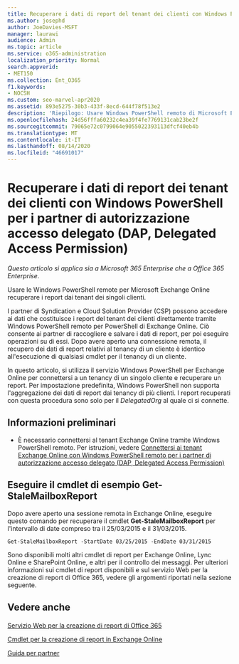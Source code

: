 ```yaml
---
title: Recuperare i dati di report del tenant dei clienti con Windows PowerShell per i partner DAP
ms.author: josephd
author: JoeDavies-MSFT
manager: laurawi
audience: Admin
ms.topic: article
ms.service: o365-administration
localization_priority: Normal
search.appverid:
- MET150
ms.collection: Ent_O365
f1.keywords:
- NOCSH
ms.custom: seo-marvel-apr2020
ms.assetid: 893e5275-30b3-433f-8ecd-644f78f513e2
description: 'Riepilogo: Usare Windows PowerShell remoto di Microsoft Exchange Online per recuperare i report dei tenant di un singolo cliente.'
ms.openlocfilehash: 24d56fffa60232c4ea39f4fe7769131cab23be2f
ms.sourcegitcommit: 79065e72c0799064e9055022393113dfcf40eb4b
ms.translationtype: MT
ms.contentlocale: it-IT
ms.lasthandoff: 08/14/2020
ms.locfileid: "46691017"
---
```

# <a name="retrieve-customer-tenant-reporting-data-with-windows-powershell-for-delegated-access-permissions-dap-partners"></a>Recuperare i dati di report dei tenant dei clienti con Windows PowerShell per i partner di autorizzazione accesso delegato (DAP, Delegated Access Permission)

*Questo articolo si applica sia a Microsoft 365 Enterprise che a Office 365 Enterprise*.

Usare le Windows PowerShell remote per Microsoft Exchange Online recuperare i report dai tenant dei singoli clienti.
  
I partner di Syndication e Cloud Solution Provider (CSP) possono accedere ai dati che costituisce i report del tenant dei clienti direttamente tramite Windows PowerShell remoto per PowerShell di Exchange Online. Ciò consente ai partner di raccogliere e salvare i dati di report, per poi eseguire operazioni su di essi. Dopo avere aperto una connessione remota, il recupero dei dati di report relativi al tenancy di un cliente è identico all'esecuzione di qualsiasi cmdlet per il tenancy di un cliente.
  
In questo articolo, si utilizza il servizio Windows PowerShell per Exchange Online per connettersi a un tenancy di un singolo cliente e recuperare un report. Per impostazione predefinita, Windows PowerShell non supporta l'aggregazione dei dati di report dai tenancy di più clienti. I report recuperati con questa procedura sono solo per il  _DelegatedOrg_ al quale ci si connette.
  
 
## <a name="before-you-begin"></a>Informazioni preliminari

- È necessario connettersi al tenant Exchange Online tramite Windows PowerShell remoto. Per istruzioni, vedere [Connettersi ai tenant Exchange Online con Windows PowerShell remoto per i partner di autorizzazione accesso delegato (DAP, Delegated Access Permission)](connect-to-exchange-online-tenants-with-remote-windows-powershell-for-delegated.md)
    
## <a name="run-the-get-stalemailboxreport-sample"></a>Eseguire il cmdlet di esempio Get-StaleMailboxReport

Dopo avere aperto una sessione remota in Exchange Online, eseguire questo comando per recuperare il cmdlet **Get-StaleMailboxReport** per l'intervallo di date compreso tra il 25/03/2015 e il 31/03/2015.
  
```
Get-StaleMailboxReport -StartDate 03/25/2015 -EndDate 03/31/2015
```

Sono disponibili molti altri cmdlet di report per Exchange Online, Lync Online e SharePoint Online, e altri per il controllo dei messaggi. Per ulteriori informazioni sui cmdlet di report disponibili e sul servizio Web per la creazione di report di Office 365, vedere gli argomenti riportati nella sezione seguente.
  
## <a name="see-also"></a>Vedere anche

#### 

[Servizio Web per la creazione di report di Office 365](https://go.microsoft.com/fwlink/p/?LinkId=532777)
  
[Cmdlet per la creazione di report in Exchange Online](https://go.microsoft.com/fwlink/p/?LinkId=526430)
  
[Guida per partner](https://go.microsoft.com/fwlink/p/?LinkID=533477)

